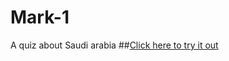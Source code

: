 # Mark-1
A quiz about Saudi arabia
##[Click here to try it out](https://replit.com/@AfridAnwar/MARK-1?embed=1&output=1)
